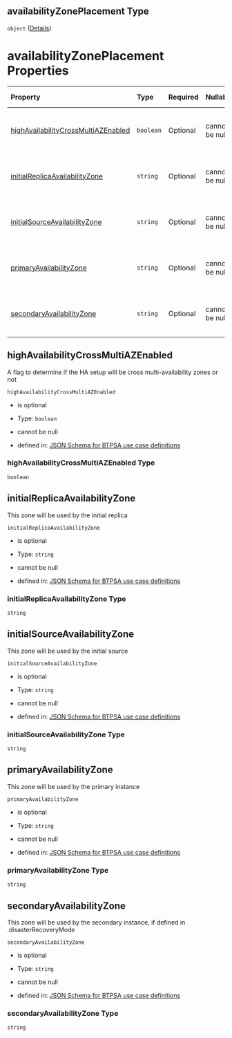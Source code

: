 ## availabilityZonePlacement Type

`object` ([Details](btpsa-usecase-properties-services-items-allof-1-then-allof-40-then-allof-2-then-properties-parameters-properties-data-properties-availabilityzoneplacement.md))

# availabilityZonePlacement Properties

| Property                                                                    | Type      | Required | Nullable       | Defined by                                                                                                                                                                                                                                                                                                                                                                                                                                                          |
| :-------------------------------------------------------------------------- | :-------- | :------- | :------------- | :------------------------------------------------------------------------------------------------------------------------------------------------------------------------------------------------------------------------------------------------------------------------------------------------------------------------------------------------------------------------------------------------------------------------------------------------------------------ |
| [highAvailabilityCrossMultiAZEnabled](#highavailabilitycrossmultiazenabled) | `boolean` | Optional | cannot be null | [JSON Schema for BTPSA use case definitions](btpsa-usecase-properties-services-items-allof-1-then-allof-40-then-allof-2-then-properties-parameters-properties-data-properties-availabilityzoneplacement-properties-highavailabilitycrossmultiazenabled.md "undefined#/properties/services/items/allOf/1/then/allOf/40/then/allOf/2/then/properties/parameters/properties/data/properties/availabilityZonePlacement/properties/highAvailabilityCrossMultiAZEnabled") |
| [initialReplicaAvailabilityZone](#initialreplicaavailabilityzone)           | `string`  | Optional | cannot be null | [JSON Schema for BTPSA use case definitions](btpsa-usecase-properties-services-items-allof-1-then-allof-40-then-allof-2-then-properties-parameters-properties-data-properties-availabilityzoneplacement-properties-initialreplicaavailabilityzone.md "undefined#/properties/services/items/allOf/1/then/allOf/40/then/allOf/2/then/properties/parameters/properties/data/properties/availabilityZonePlacement/properties/initialReplicaAvailabilityZone")           |
| [initialSourceAvailabilityZone](#initialsourceavailabilityzone)             | `string`  | Optional | cannot be null | [JSON Schema for BTPSA use case definitions](btpsa-usecase-properties-services-items-allof-1-then-allof-40-then-allof-2-then-properties-parameters-properties-data-properties-availabilityzoneplacement-properties-initialsourceavailabilityzone.md "undefined#/properties/services/items/allOf/1/then/allOf/40/then/allOf/2/then/properties/parameters/properties/data/properties/availabilityZonePlacement/properties/initialSourceAvailabilityZone")             |
| [primaryAvailabilityZone](#primaryavailabilityzone)                         | `string`  | Optional | cannot be null | [JSON Schema for BTPSA use case definitions](btpsa-usecase-properties-services-items-allof-1-then-allof-40-then-allof-2-then-properties-parameters-properties-data-properties-availabilityzoneplacement-properties-primaryavailabilityzone.md "undefined#/properties/services/items/allOf/1/then/allOf/40/then/allOf/2/then/properties/parameters/properties/data/properties/availabilityZonePlacement/properties/primaryAvailabilityZone")                         |
| [secondaryAvailabilityZone](#secondaryavailabilityzone)                     | `string`  | Optional | cannot be null | [JSON Schema for BTPSA use case definitions](btpsa-usecase-properties-services-items-allof-1-then-allof-40-then-allof-2-then-properties-parameters-properties-data-properties-availabilityzoneplacement-properties-secondaryavailabilityzone.md "undefined#/properties/services/items/allOf/1/then/allOf/40/then/allOf/2/then/properties/parameters/properties/data/properties/availabilityZonePlacement/properties/secondaryAvailabilityZone")                     |

## highAvailabilityCrossMultiAZEnabled

A flag to determine if the HA setup will be cross multi-availability zones or not

`highAvailabilityCrossMultiAZEnabled`

*   is optional

*   Type: `boolean`

*   cannot be null

*   defined in: [JSON Schema for BTPSA use case definitions](btpsa-usecase-properties-services-items-allof-1-then-allof-40-then-allof-2-then-properties-parameters-properties-data-properties-availabilityzoneplacement-properties-highavailabilitycrossmultiazenabled.md "undefined#/properties/services/items/allOf/1/then/allOf/40/then/allOf/2/then/properties/parameters/properties/data/properties/availabilityZonePlacement/properties/highAvailabilityCrossMultiAZEnabled")

### highAvailabilityCrossMultiAZEnabled Type

`boolean`

## initialReplicaAvailabilityZone

This zone will be used by the initial replica

`initialReplicaAvailabilityZone`

*   is optional

*   Type: `string`

*   cannot be null

*   defined in: [JSON Schema for BTPSA use case definitions](btpsa-usecase-properties-services-items-allof-1-then-allof-40-then-allof-2-then-properties-parameters-properties-data-properties-availabilityzoneplacement-properties-initialreplicaavailabilityzone.md "undefined#/properties/services/items/allOf/1/then/allOf/40/then/allOf/2/then/properties/parameters/properties/data/properties/availabilityZonePlacement/properties/initialReplicaAvailabilityZone")

### initialReplicaAvailabilityZone Type

`string`

## initialSourceAvailabilityZone

This zone will be used by the initial source

`initialSourceAvailabilityZone`

*   is optional

*   Type: `string`

*   cannot be null

*   defined in: [JSON Schema for BTPSA use case definitions](btpsa-usecase-properties-services-items-allof-1-then-allof-40-then-allof-2-then-properties-parameters-properties-data-properties-availabilityzoneplacement-properties-initialsourceavailabilityzone.md "undefined#/properties/services/items/allOf/1/then/allOf/40/then/allOf/2/then/properties/parameters/properties/data/properties/availabilityZonePlacement/properties/initialSourceAvailabilityZone")

### initialSourceAvailabilityZone Type

`string`

## primaryAvailabilityZone

This zone will be used by the primary instance

`primaryAvailabilityZone`

*   is optional

*   Type: `string`

*   cannot be null

*   defined in: [JSON Schema for BTPSA use case definitions](btpsa-usecase-properties-services-items-allof-1-then-allof-40-then-allof-2-then-properties-parameters-properties-data-properties-availabilityzoneplacement-properties-primaryavailabilityzone.md "undefined#/properties/services/items/allOf/1/then/allOf/40/then/allOf/2/then/properties/parameters/properties/data/properties/availabilityZonePlacement/properties/primaryAvailabilityZone")

### primaryAvailabilityZone Type

`string`

## secondaryAvailabilityZone

This zone will be used by the secondary instance, if defined in .disasterRecoveryMode

`secondaryAvailabilityZone`

*   is optional

*   Type: `string`

*   cannot be null

*   defined in: [JSON Schema for BTPSA use case definitions](btpsa-usecase-properties-services-items-allof-1-then-allof-40-then-allof-2-then-properties-parameters-properties-data-properties-availabilityzoneplacement-properties-secondaryavailabilityzone.md "undefined#/properties/services/items/allOf/1/then/allOf/40/then/allOf/2/then/properties/parameters/properties/data/properties/availabilityZonePlacement/properties/secondaryAvailabilityZone")

### secondaryAvailabilityZone Type

`string`
